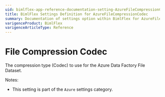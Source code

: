 ```yaml
---
uid: bimlflex-app-reference-documentation-setting-AzureFileCompressionCodec
title: BimlFlex Settings Definition for AzureFileCompressionCodec
summary: Documentation of settings option within BimlFlex for AzureFileCompressionCodec
varigenceProduct: BimlFlex
varigenceArticleType: Reference
---
```


# File Compression Codec

The compression type (Codec) to use for the Azure Data Factory File Dataset.

Notes:

* This setting is part of the `Azure` settings category.
